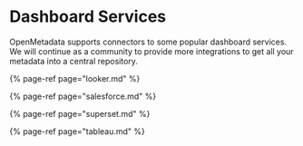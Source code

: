# Dashboard Services

OpenMetadata supports connectors to some popular dashboard services. We will continue as a community to provide more integrations to get all your metadata into a central repository.

{% page-ref page="looker.md" %}

{% page-ref page="salesforce.md" %}

{% page-ref page="superset.md" %}

{% page-ref page="tableau.md" %}

